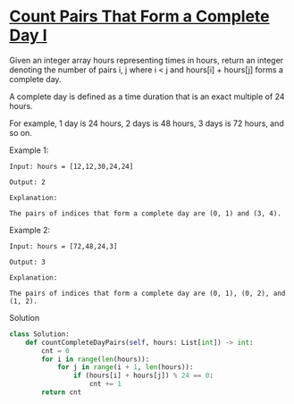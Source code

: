 # [Count Pairs That Form a Complete Day I](https://leetcode.com/problems/count-pairs-that-form-a-complete-day-i/description/)

Given an integer array hours representing times in hours, return an integer denoting the number of pairs i, j where i < j and hours[i] + hours[j] forms a complete day.

A complete day is defined as a time duration that is an exact multiple of 24 hours.

For example, 1 day is 24 hours, 2 days is 48 hours, 3 days is 72 hours, and so on.

Example 1:
```
Input: hours = [12,12,30,24,24]

Output: 2

Explanation:

The pairs of indices that form a complete day are (0, 1) and (3, 4).
```
Example 2:
```
Input: hours = [72,48,24,3]

Output: 3

Explanation:

The pairs of indices that form a complete day are (0, 1), (0, 2), and (1, 2).
```
Solution
```python
class Solution:
    def countCompleteDayPairs(self, hours: List[int]) -> int:
        cnt = 0
        for i in range(len(hours)):
            for j in range(i + 1, len(hours)):
                if (hours[i] + hours[j]) % 24 == 0:
                    cnt += 1
        return cnt
```
